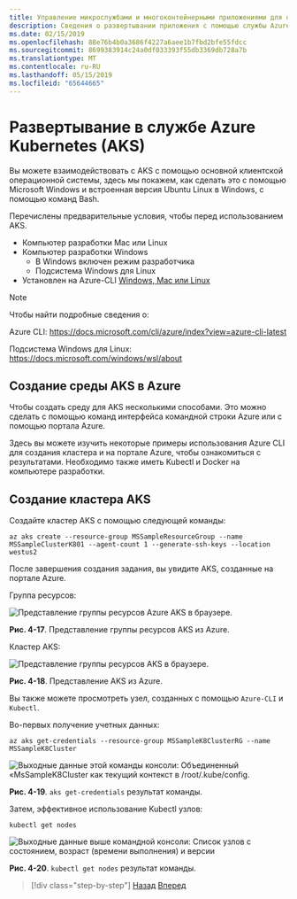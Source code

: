 ```yaml
---
title: Управление микрослужбами и многоконтейнерными приложениями для обеспечения высокого уровня масштабируемости и доступности
description: Сведения о развертывании приложения с помощью службы Azure Kubernetes.
ms.date: 02/15/2019
ms.openlocfilehash: 88e76b4b0a3686f4227a6aee1b7fbd2bfe55fdcc
ms.sourcegitcommit: 8699383914c24a0df033393f55db3369db728a7b
ms.translationtype: MT
ms.contentlocale: ru-RU
ms.lasthandoff: 05/15/2019
ms.locfileid: "65644665"
---
```

# <a name="deploy-to-azure-kubernetes-service-aks"></a>Развертывание в службе Azure Kubernetes (AKS)

Вы можете взаимодействовать с AKS с помощью основной клиентской операционной системы, здесь мы покажем, как сделать это с помощью Microsoft Windows и встроенная версия Ubuntu Linux в Windows, с помощью команд Bash.

Перечислены предварительные условия, чтобы перед использованием AKS.

- Компьютер разработки Mac или Linux
- Компьютер разработки Windows
  - В Windows включен режим разработчика
  - Подсистема Windows для Linux
- Установлен на Azure-CLI [Windows, Mac или Linux](https://docs.microsoft.com/cli/azure/install-azure-cli?view=azure-cli-latest)

> [!NOTE]
> Чтобы найти подробные сведения о:
>
> Azure CLI: <https://docs.microsoft.com/cli/azure/index?view=azure-cli-latest>
>
> Подсистема Windows для Linux: <https://docs.microsoft.com/windows/wsl/about>

## <a name="create-the-aks-environment-in-azure"></a>Создание среды AKS в Azure

Чтобы создать среду для AKS несколькими способами. Это можно сделать с помощью команд интерфейса командной строки Azure или с помощью портала Azure.

Здесь вы можете изучить некоторые примеры использования Azure CLI для создания кластера и на портале Azure, чтобы ознакомиться с результатами. Необходимо также иметь Kubectl и Docker на компьютере разработки.  

## <a name="create-the-aks-cluster"></a>Создание кластера AKS

Создайте кластер AKS с помощью следующей команды:

```console
az aks create --resource-group MSSampleResourceGroup --name MSSampleClusterK801 --agent-count 1 --generate-ssh-keys --location westus2
```

После завершения создания задания, вы увидите AKS, созданные на портале Azure.

Группа ресурсов:

![Представление группы ресурсов Azure AKS в браузере.](media/aks-resource-group-view.png)

**Рис. 4-17**. Представление группы ресурсов AKS из Azure.

Кластер AKS:

![Представление группы ресурсов AKS в браузере.](media/aks-cluster-view.png)

**Рис. 4-18**. Представление AKS из Azure.

Вы также можете просмотреть узел, созданных с помощью `Azure-CLI` и `Kubectl`.

Во-первых получение учетных данных:

```console
az aks get-credentials --resource-group MSSampleK8ClusterRG --name MSSampleK8Cluster
```

![Выходные данные этой команды консоли: Объединенный «MsSampleK8Cluster как текущий контекст в /root/.kube/config.](media/get-credentials-command-result.png)

**Рис. 4-19**. `aks get-credentials` результат команды.

Затем, эффективное использование Kubectl узлов:

```console
kubectl get nodes
```

![Выходные данные выше командной консоли: Список узлов с состоянием, возраст (времени выполнения) и версии](media/kubectl-get-nodes-command-result.png)

**Рис. 4-20**. `kubectl get nodes` результат команды.

>[!div class="step-by-step"]
>[Назад](orchestrate-high-scalability-availability.md)
>[Вперед](docker-apps-development-environment.md)

